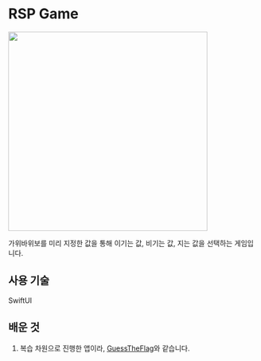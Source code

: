 # RSP Game

<img src="https://github.com/CHOIJUNHYUK01/hackingWithSwift/assets/114978803/0aa01bc2-8a58-4d1b-8626-d5600d947aee" width="400" />

가위바위보를 미리 지정한 값을 통해 이기는 값, 비기는 값, 지는 값을 선택하는 게임입니다.

## 사용 기술

SwiftUI

## 배운 것

1. 복습 차원으로 진행한 앱이라, [GuessTheFlag](https://github.com/CHOIJUNHYUK01/hackingWithSwift/blob/main/GuessTheFlag/README.md)와 같습니다.
